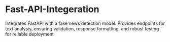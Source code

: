 # Fast-API-Integeration
Integrates FastAPI with a fake news detection model. Provides endpoints for text analysis, ensuring validation, response formatting, and robust testing for reliable deployment
